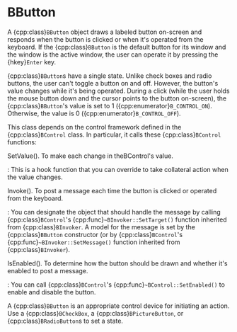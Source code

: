 # BButton

A {cpp:class}`BButton` object draws a labeled button on-screen and
responds when the button is clicked or when it's operated from the
keyboard. If the {cpp:class}`BButton` is the default button for its window
and the window is the active window, the user can operate it by pressing
the {hkey}`Enter` key.

{cpp:class}`BButton`s have a single state. Unlike check boxes and radio
buttons, the user can't toggle a button on and off. However, the button's
value changes while it's being operated. During a click (while the user
holds the mouse button down and the cursor points to the button on-screen),
the {cpp:class}`BButton`'s value is set to 1
({cpp:enumerator}`B_CONTROL_ON`). Otherwise, the value is 0
({cpp:enumerator}`B_CONTROL_OFF`).

This class depends on the control framework defined in the
{cpp:class}`BControl` class. In particular, it calls these
{cpp:class}`BControl` functions:

SetValue(). To make each change in theBControl's value.

: This is a hook function that you can override to take collateral action
when the value changes.

Invoke(). To post a message each time the button is clicked or operated
from the keyboard.

: You can designate the object that should handle the message by calling
{cpp:class}`BControl`'s {cpp:func}`~BInvoker::SetTarget()` function
inherited from {cpp:class}`BInvoker`. A model for the message is set by the
{cpp:class}`BButton` constructor (or by {cpp:class}`BControl`'s
{cpp:func}`~BInvoker::SetMessage()` function inherited from
{cpp:class}`BInvoker`).

IsEnabled(). To determine how the button should be drawn and whether it's
enabled to post a message.

: You can call {cpp:class}`BControl`'s {cpp:func}`~BControl::SetEnabled()`
to enable and disable the button.

A {cpp:class}`BButton` is an appropriate control device for initiating an
action. Use a {cpp:class}`BCheckBox`, a {cpp:class}`BPictureButton`, or
{cpp:class}`BRadioButton`s to set a state.
